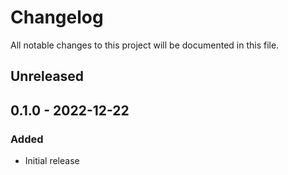<!-- markdownlint-disable MD022 MD032 MD024-->
# Changelog

All notable changes to this project will be documented in this file.

## Unreleased

## 0.1.0 - 2022-12-22
### Added
* Initial release
